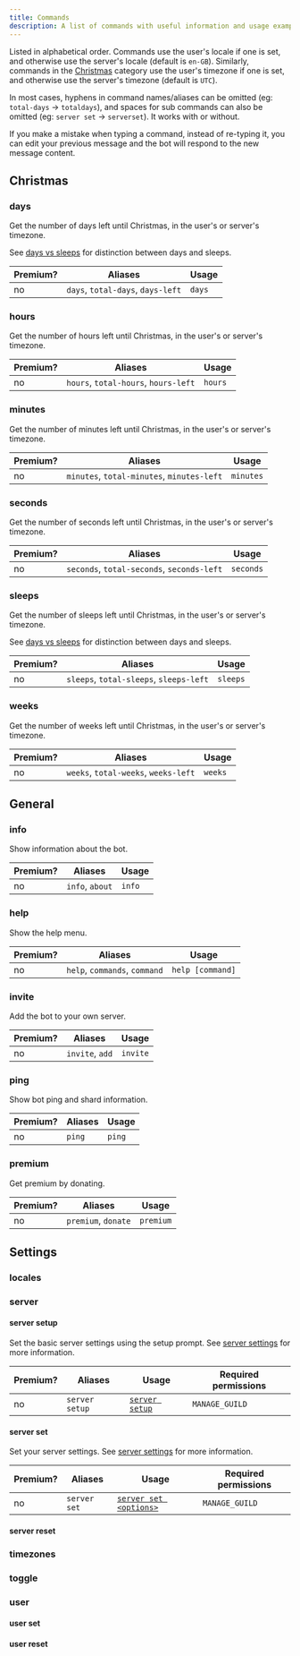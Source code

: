 ```yaml
---
title: Commands
description: A list of commands with useful information and usage examples.
---
```


Listed in alphabetical order. Commands use the user's locale if one is set, and otherwise use the server's locale (default is `en-GB`). Similarly, commands in the [Christmas](#christmas) category use the user's timezone if one is set, and otherwise use the server's timezone (default is `UTC`).

In most cases, hyphens in command names/aliases can be omitted (eg: `total-days` -> `totaldays`), and spaces for sub commands can also be omitted (eg: `server set` -> `serverset`). It works with or without.

If you make a mistake when typing a command, instead of re-typing it, you can edit your previous message and the bot will respond to the new message content.

## Christmas

### days

Get the number of days left until Christmas, in the user's or server's timezone.

See [days vs sleeps](/days-vs-sleeps) for distinction between days and sleeps.

|Premium?|Aliases|Usage|
|---|---|---|
|no|`days`, `total-days`, `days-left`|`days`|

### hours

Get the number of hours left until Christmas, in the user's or server's timezone.

|Premium?|Aliases|Usage|
|---|---|---|
|no|`hours`, `total-hours`, `hours-left`|`hours`|

### minutes

Get the number of minutes left until Christmas, in the user's or server's timezone.

|Premium?|Aliases|Usage|
|---|---|---|
|no|`minutes`, `total-minutes`, `minutes-left`|`minutes`|

### seconds

Get the number of seconds left until Christmas, in the user's or server's timezone.

|Premium?|Aliases|Usage|
|---|---|---|
|no|`seconds`, `total-seconds`, `seconds-left`|`seconds`|

### sleeps

Get the number of sleeps left until Christmas, in the user's or server's timezone.

See [days vs sleeps](/days-vs-sleeps) for distinction between days and sleeps.

|Premium?|Aliases|Usage|
|---|---|---|
|no|`sleeps`, `total-sleeps`, `sleeps-left`|`sleeps`|

### weeks

Get the number of weeks left until Christmas, in the user's or server's timezone.

|Premium?|Aliases|Usage|
|---|---|---|
|no|`weeks`, `total-weeks`, `weeks-left`|`weeks`|

## General

### info

Show information about the bot.

|Premium?|Aliases|Usage|
|---|---|---|
|no|`info`, `about`|`info`|

### help

Show the help menu.

|Premium?|Aliases|Usage|
|---|---|---|
|no|`help`, `commands`, `command`|`help [command]`|

### invite

Add the bot to your own server.

|Premium?|Aliases|Usage|
|---|---|---|
|no|`invite`, `add`|`invite`|

### ping

Show bot ping and shard information.

|Premium?|Aliases|Usage|
|---|---|---|
|no|`ping`|`ping`|

### premium

Get premium by donating.

|Premium?|Aliases|Usage|
|---|---|---|
|no|`premium`, `donate`|`premium`|

## Settings

### locales

### server

#### server setup

Set the basic server settings using the setup prompt. See [server settings](../settings/server) for more information.

|Premium?|Aliases|Usage|Required permissions|
|---|---|---|---|
|no|`server setup`|[`server setup`](../settings/server)|`MANAGE_GUILD`|

#### server set

Set your server settings. See [server settings](../settings/server) for more information.

|Premium?|Aliases|Usage|Required permissions|
|---|---|---|---|
|no|`server set`|[`server set <options>`](../settings/server)|`MANAGE_GUILD`|

#### server reset

### timezones

### toggle

### user

#### user set

#### user reset
